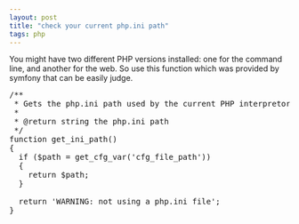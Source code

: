 ```yaml
---
layout: post
title: "check your current php.ini path"
tags: php
---
```


You might have two different PHP versions installed: one for the command line, and another for the web. So use this function which was provided by symfony that can be easily judge.
<pre name='code' class='php'>
/**
 * Gets the php.ini path used by the current PHP interpretor.
 *
 * @return string the php.ini path
 */
function get_ini_path()
{
  if ($path = get_cfg_var('cfg_file_path'))
  {
    return $path;
  }

  return 'WARNING: not using a php.ini file';
}
</pre>
